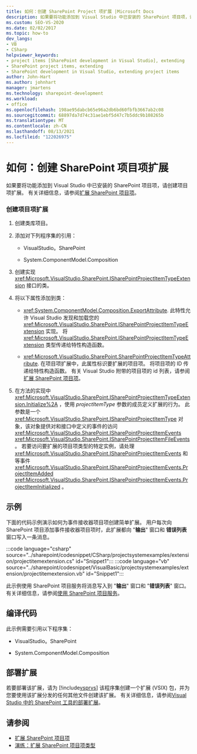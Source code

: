 ```yaml
---
title: 如何：创建 SharePoint Project 项扩展 |Microsoft Docs
description: 如果要将功能添加到 Visual Studio 中已安装的 SharePoint 项目项，请查看如何创建项目项扩展。
ms.custom: SEO-VS-2020
ms.date: 02/02/2017
ms.topic: how-to
dev_langs:
- VB
- CSharp
helpviewer_keywords:
- project items [SharePoint development in Visual Studio], extending
- SharePoint project items, extending
- SharePoint development in Visual Studio, extending project items
author: John-Hart
ms.author: johnhart
manager: jmartens
ms.technology: sharepoint-development
ms.workload:
- office
ms.openlocfilehash: 198ae95dabcb65e96a2db6bd60fbfb3667ab2c08
ms.sourcegitcommit: 68897da7d74c31ae1ebf5d47c7b5ddc9b108265b
ms.translationtype: MT
ms.contentlocale: zh-CN
ms.lasthandoff: 08/13/2021
ms.locfileid: "122026975"
---
```

# <a name="how-to-create-a-sharepoint-project-item-extension"></a>如何：创建 SharePoint 项目项扩展
  如果要将功能添加到 Visual Studio 中已安装的 SharePoint 项目项，请创建项目项扩展。 有关详细信息，请参阅[扩展 SharePoint 项目项](../sharepoint/extending-sharepoint-project-items.md)。

### <a name="to-create-a-project-item-extension"></a>创建项目项扩展

1. 创建类库项目。

2. 添加对下列程序集的引用：

    - VisualStudio。SharePoint

    - System.ComponentModel.Composition

3. 创建实现 <xref:Microsoft.VisualStudio.SharePoint.ISharePointProjectItemTypeExtension> 接口的类。

4. 将以下属性添加到类：

    - <xref:System.ComponentModel.Composition.ExportAttribute>. 此特性允许 Visual Studio 发现和加载您的 <xref:Microsoft.VisualStudio.SharePoint.ISharePointProjectItemTypeExtension> 实现。 将 <xref:Microsoft.VisualStudio.SharePoint.ISharePointProjectItemTypeExtension> 类型传递给特性构造函数。

    - <xref:Microsoft.VisualStudio.SharePoint.SharePointProjectItemTypeAttribute>. 在项目项扩展中，此属性标识要扩展的项目项。 将项目项的 ID 传递给特性构造函数。 有关 Visual Studio 附带的项目项的 id 列表，请参阅[扩展 SharePoint 项目项](../sharepoint/extending-sharepoint-project-items.md)。

5. 在方法的实现中 <xref:Microsoft.VisualStudio.SharePoint.ISharePointProjectItemTypeExtension.Initialize%2A> ，使用 *projectItemType* 参数的成员定义扩展的行为。 此参数是一个 <xref:Microsoft.VisualStudio.SharePoint.ISharePointProjectItemType> 对象，该对象提供对和接口中定义的事件的访问 <xref:Microsoft.VisualStudio.SharePoint.ISharePointProjectItemEvents> <xref:Microsoft.VisualStudio.SharePoint.ISharePointProjectItemFileEvents> 。 若要访问要扩展的项目项类型的特定实例，请处理 <xref:Microsoft.VisualStudio.SharePoint.ISharePointProjectItemEvents> 和等事件 <xref:Microsoft.VisualStudio.SharePoint.ISharePointProjectItemEvents.ProjectItemAdded> <xref:Microsoft.VisualStudio.SharePoint.ISharePointProjectItemEvents.ProjectItemInitialized> 。

## <a name="example"></a>示例
 下面的代码示例演示如何为事件接收器项目项创建简单扩展。 用户每次向 SharePoint 项目添加事件接收器项目项时，此扩展都向 "**输出**" 窗口和 **错误列表** 窗口写入一条消息。

 :::code language="csharp" source="../sharepoint/codesnippet/CSharp/projectsystemexamples/extension/projectitemextension.cs" id="Snippet1":::
 :::code language="vb" source="../sharepoint/codesnippet/VisualBasic/projectsystemexamples/extension/projectitemextension.vb" id="Snippet1":::

 此示例使用 SharePoint 项目服务将消息写入到 "**输出**" 窗口和 "**错误列表**" 窗口。 有关详细信息，请参阅[使用 SharePoint 项目服务](../sharepoint/using-the-sharepoint-project-service.md)。

## <a name="compile-the-code"></a>编译代码
 此示例需要引用以下程序集：

- VisualStudio。SharePoint

- System.ComponentModel.Composition

## <a name="deploy-the-extension"></a>部署扩展
 若要部署该扩展，请为 [!include[vsprvs](../sharepoint/includes/vsprvs-md.md)] 该程序集创建一个扩展 (VSIX) 包，并为您要使用该扩展分发的任何其他文件创建该扩展。 有关详细信息，请参阅[Visual Studio 中的 SharePoint 工具的部署扩展](../sharepoint/deploying-extensions-for-the-sharepoint-tools-in-visual-studio.md)。

## <a name="see-also"></a>请参阅
- [扩展 SharePoint 项目项](../sharepoint/extending-sharepoint-project-items.md)
- [演练：扩展 SharePoint 项目项类型](../sharepoint/walkthrough-extending-a-sharepoint-project-item-type.md)
